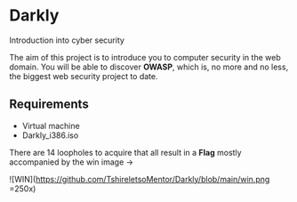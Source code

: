 # Darkly

Introduction into cyber security

The aim of this project is to introduce you to computer security in the web domain.
You will be able to discover **OWASP**, which is, no more and no less, the biggest web security project to date.

## Requirements
* Virtual machine 
* Darkly_i386.iso

There are 14 loopholes to acquire that all result in a **Flag** mostly accompanied by the win image -> 

![WIN](https://github.com/TshireletsoMentor/Darkly/blob/main/win.png =250x)


